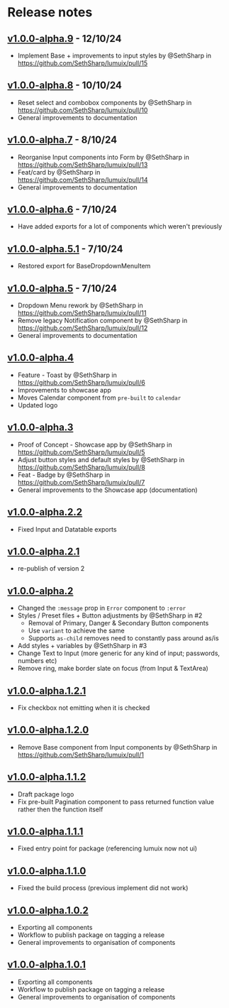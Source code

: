 # Release notes

## [v1.0.0-alpha.9](https://github.com/SethSharp/lumuix/releases/tag/v1.0.0-alpha.9) - 12/10/24

* Implement Base + improvements to input styles by @SethSharp in https://github.com/SethSharp/lumuix/pull/15

## [v1.0.0-alpha.8](https://github.com/SethSharp/lumuix/releases/tag/v1.0.0-alpha.8) - 10/10/24

* Reset select and combobox components by @SethSharp in https://github.com/SethSharp/lumuix/pull/10
* General improvements to documentation

## [v1.0.0-alpha.7](https://github.com/SethSharp/lumuix/releases/tag/v1.0.0-alpha-7) - 8/10/24

* Reorganise Input components into Form by @SethSharp in https://github.com/SethSharp/lumuix/pull/13
* Feat/card by @SethSharp in https://github.com/SethSharp/lumuix/pull/14
* General improvements to documentation

## [v1.0.0-alpha.6](https://github.com/SethSharp/lumuix/releases/tag/v1.0.0-alpha.6) - 7/10/24

* Have added exports for a lot of components which weren't previously

## [v1.0.0-alpha.5.1](https://github.com/SethSharp/lumuix/releases/tag/v1.0.0-alpha.5.1) - 7/10/24

* Restored export for BaseDropdownMenuItem

## [v1.0.0-alpha.5](https://github.com/SethSharp/lumuix/releases/tag/v1.0.0-alpha.5) - 7/10/24

* Dropdown Menu rework by @SethSharp in https://github.com/SethSharp/lumuix/pull/11
* Remove legacy Notification component by @SethSharp in https://github.com/SethSharp/lumuix/pull/12
* General improvements to documentation

## [v1.0.0-alpha.4](https://github.com/SethSharp/lumuix/releases/tag/v1.0.0-alpha.4)

* Feature - Toast by @SethSharp in https://github.com/SethSharp/lumuix/pull/6
* Improvements to showcase app
* Moves Calendar component from `pre-built` to `calendar`
* Updated logo

## [v1.0.0-alpha.3](https://github.com/SethSharp/lumuix/releases/tag/v1.0.0-alpha.3)

* Proof of Concept - Showcase app by @SethSharp in https://github.com/SethSharp/lumuix/pull/5
* Adjust button styles and default styles by @SethSharp in https://github.com/SethSharp/lumuix/pull/8
* Feat - Badge by @SethSharp in https://github.com/SethSharp/lumuix/pull/7
* General improvements to the Showcase app (documentation)

## [v1.0.0-alpha.2.2](https://github.com/SethSharp/lumuix/releases/tag/v1.0.0-alpha.2.2)

* Fixed Input and Datatable exports

## [v1.0.0-alpha.2.1](https://github.com/SethSharp/lumuix/releases/tag/v1.0.0-alpha.2.1)

* re-publish of version 2

## [v1.0.0-alpha.2](https://github.com/SethSharp/lumuix/releases/tag/v1.0.0-alpha.2)

* Changed the `:message` prop in `Error` component to `:error`
* Styles / Preset files + Button adjustments by @SethSharp in #2
    - Removal of Primary, Danger & Secondary Button components
    - Use `variant` to achieve the same
    - Supports `as-child` removes need to constantly pass around as/is
* Add styles + variables by @SethSharp in #3
* Change Text to Input (more generic for any kind of input; passwords, numbers etc)
* Remove ring, make border slate on focus (from Input & TextArea)

## [v1.0.0-alpha.1.2.1](https://github.com/SethSharp/lumuix/releases/tag/v1.0.0-alpha.1.2.1)

* Fix checkbox not emitting when it is checked

## [v1.0.0-alpha.1.2.0](https://github.com/SethSharp/lumuix/releases/tag/v1.0.0-alpha.1.2.0)

* Remove Base component from Input components by @SethSharp in https://github.com/SethSharp/lumuix/pull/1

## [v1.0.0-alpha.1.1.2](https://github.com/SethSharp/lumuix/releases/tag/v1.0.0-alpha.1.1.2)

* Draft package logo
* Fix pre-built Pagination component to pass returned function value rather then the function itself

## [v1.0.0-alpha.1.1.1](https://github.com/SethSharp/lumuix/releases/tag/v1.0.0-alpha.1.1.1)

* Fixed entry point for package (referencing lumuix now not ui)

## [v1.0.0-alpha.1.1.0](https://github.com/SethSharp/lumuix/releases/tag/v1.0.0-alpha.1.1.0)

* Fixed the build process (previous implement did not work)

## [v1.0.0-alpha.1.0.2](https://github.com/SethSharp/lumuix/releases/tag/v1.0.0-alpha.1.0.2)

* Exporting all components
* Workflow to publish package on tagging a release
* General improvements to organisation of components

## [v1.0.0-alpha.1.0.1](https://github.com/SethSharp/lumuix/releases/tag/v1.0.0-alpha.1.0.1)

* Exporting all components 
* Workflow to publish package on tagging a release 
* General improvements to organisation of components
